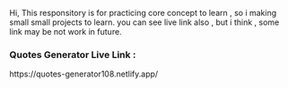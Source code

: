 Hi,
This responsitory is for practicing core concept to learn , so i making small small projects to learn.
you can see live link also , but i think , some link may be not work in future.



<h3> Quotes Generator Live Link : </h3>     https://quotes-generator108.netlify.app/
